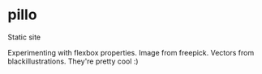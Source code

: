 # pillo
Static site

Experimenting with flexbox properties.
Image from freepick. 
Vectors from blackillustrations. They're pretty cool :)
